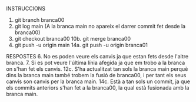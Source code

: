 INSTRUCCIONS

1. git branch branca00
5. git log main (A la branca main no apareix el darrer commit fet desde la branca00)
7. git checkout branca00
10b. git merge branca00
12. git push -u origin main
14a. git push -u origin branca01


RESPOSTES
6. No es poden veure els canvis ja que estan fets desde l'altre branca.
7. Si es pot veure l'última línia afegida ja que em trobo a la branca on s'han fet els canvis.
12c. S'ha actualitzat tan sols la branca main perquè dins la branca main també trobem la fusió de branca00, i per tant els seus canvis son canvis per la branca main.
14c. Està a tan sols un commit, ja que els commits anteriors s'han fet a la branca00, la qual està fusionada amb la branca main.
